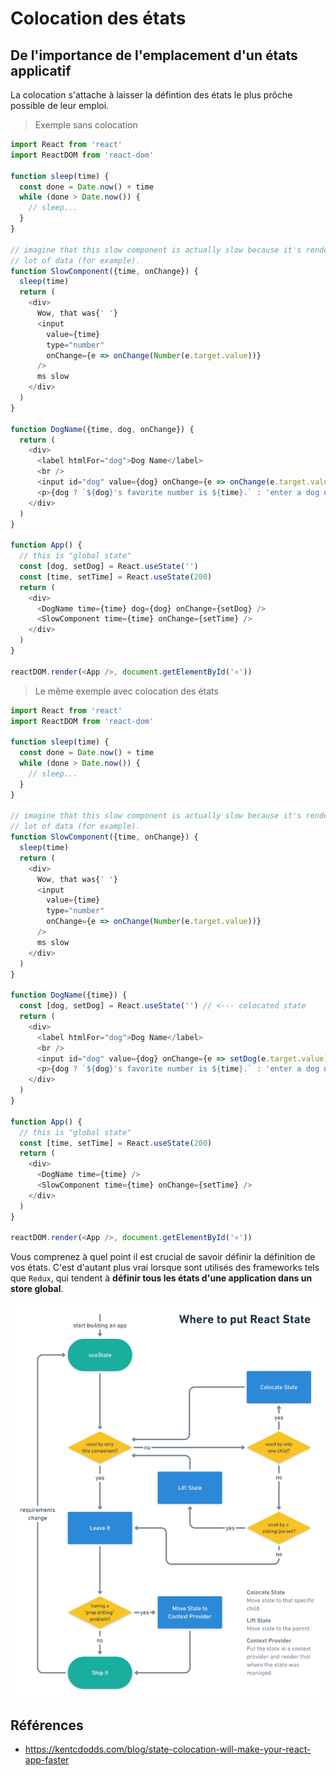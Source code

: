 # Colocation des états

## De l'importance de l'emplacement d'un états applicatif
La colocation s'attache à laisser la défintion des états le plus prôche possible de leur emploi.

> Exemple sans colocation 

```js
import React from 'react'
import ReactDOM from 'react-dom'

function sleep(time) {
  const done = Date.now() + time
  while (done > Date.now()) {
    // sleep...
  }
}

// imagine that this slow component is actually slow because it's rendering a
// lot of data (for example).
function SlowComponent({time, onChange}) {
  sleep(time)
  return (
    <div>
      Wow, that was{' '}
      <input
        value={time}
        type="number"
        onChange={e => onChange(Number(e.target.value))}
      />
      ms slow
    </div>
  )
}

function DogName({time, dog, onChange}) {
  return (
    <div>
      <label htmlFor="dog">Dog Name</label>
      <br />
      <input id="dog" value={dog} onChange={e => onChange(e.target.value)} />
      <p>{dog ? `${dog}'s favorite number is ${time}.` : 'enter a dog name'}</p>
    </div>
  )
}

function App() {
  // this is "global state"
  const [dog, setDog] = React.useState('')
  const [time, setTime] = React.useState(200)
  return (
    <div>
      <DogName time={time} dog={dog} onChange={setDog} />
      <SlowComponent time={time} onChange={setTime} />
    </div>
  )
}

reactDOM.render(<App />, document.getElementById('⚛️'))
```

> Le même exemple avec colocation des états

```js
import React from 'react'
import ReactDOM from 'react-dom'

function sleep(time) {
  const done = Date.now() + time
  while (done > Date.now()) {
    // sleep...
  }
}

// imagine that this slow component is actually slow because it's rendering a
// lot of data (for example).
function SlowComponent({time, onChange}) {
  sleep(time)
  return (
    <div>
      Wow, that was{' '}
      <input
        value={time}
        type="number"
        onChange={e => onChange(Number(e.target.value))}
      />
      ms slow
    </div>
  )
}

function DogName({time}) {
  const [dog, setDog] = React.useState('') // <--- colocated state
  return (
    <div>
      <label htmlFor="dog">Dog Name</label>
      <br />
      <input id="dog" value={dog} onChange={e => setDog(e.target.value)} />
      <p>{dog ? `${dog}'s favorite number is ${time}.` : 'enter a dog name'}</p>
    </div>
  )
}

function App() {
  // this is "global state"
  const [time, setTime] = React.useState(200)
  return (
    <div>
      <DogName time={time} />
      <SlowComponent time={time} onChange={setTime} />
    </div>
  )
}

reactDOM.render(<App />, document.getElementById('⚛️'))
```

Vous comprenez à quel point il est crucial de savoir définir la définition de vos états.
C'est d'autant plus vrai lorsque sont utilisés des frameworks tels que `Redux`, qui tendent à **définir tous les états d'une application dans un store global**.

![Decision tree on state defintion](media/where-to-put-state.png)

## Références
- https://kentcdodds.com/blog/state-colocation-will-make-your-react-app-faster